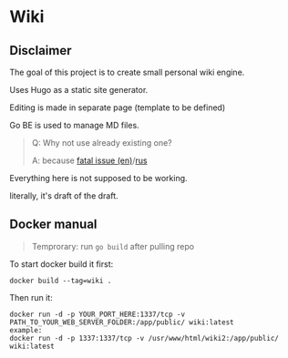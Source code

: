 # Wiki

## Disclaimer

The goal of this project is to create small personal wiki engine.

Uses Hugo as a static site generator.

Editing is made in separate page (template to be defined)

Go BE is used to manage MD files.

>Q: Why not use already existing one?
>
>A: because [fatal issue (en)](https://en.wikipedia.org/wiki/Not_invented_here)/[rus](http://lurkmore.to/%D0%A4%D0%B0%D1%82%D0%B0%D0%BB%D1%8C%D0%BD%D1%8B%D0%B9_%D0%BD%D0%B5%D0%B4%D0%BE%D1%81%D1%82%D0%B0%D1%82%D0%BE%D0%BA)

Everything here is not supposed to be working.

literally, it's draft of the draft.

## Docker manual

> Temprorary: run ```go build``` after pulling repo

To start docker build it first:

```
docker build --tag=wiki .
```

Then run it:

```
docker run -d -p YOUR_PORT_HERE:1337/tcp -v PATH_TO_YOUR_WEB_SERVER_FOLDER:/app/public/ wiki:latest
example:
docker run -d -p 1337:1337/tcp -v /usr/www/html/wiki2:/app/public/ wiki:latest
```
